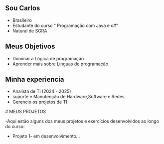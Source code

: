 ## Sou Carlos



* Brasileiro
* Estudante do curso " Programação com Java e c#"
* Natural de SGRA



## Meus Objetivos

* Dominar a Lógica de programação
* Aprender mais sobre Línguas de programação



## Minha experiencia

* Analista de TI (2024 - 2025)
* suporte e Manutenção de Hardware,Software e Redes
* Gerencio os projetos de TI

\# MEUS PROJETOS

-Aqui estão alguns dos meus projetos e exercícios desenvolvidos ao longo do curso:



* Projeto 1- em desenvolvimento...
